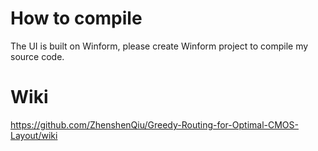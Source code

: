 # How to compile
The UI is built on Winform, please create Winform project to compile my source code.

# Wiki
https://github.com/ZhenshenQiu/Greedy-Routing-for-Optimal-CMOS-Layout/wiki
